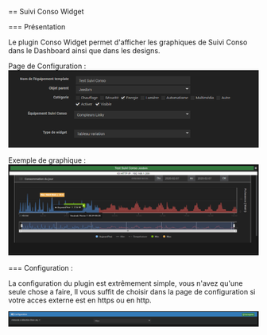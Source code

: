== Suivi Conso Widget

=== Présentation

Le plugin Conso Widget permet d'afficher les graphiques de Suivi Conso dans le Dashboard ainsi que dans les designs.

Page de Configuration : 
![Screenshot](img/ConfigurationEquipement.png)

Exemple de graphique :
![Screenshot](img/ExempleGraph.png)

=== Configuration : 

La configuration du plugin est extrêmement simple, vous n'avez qu'une seule chose a faire, Il vous suffit de choisir dans la page de configuration si votre acces externe est en https ou en http.

![Screenshot](img/Configuration.png)

